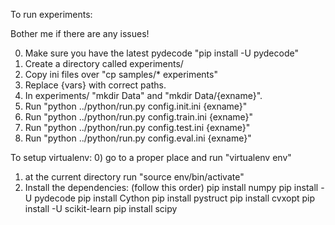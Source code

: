 To run experiments:

Bother me if there are any issues!

0) Make sure you have the latest pydecode "pip install -U pydecode"
1) Create a directory called experiments/ 
2) Copy ini files over "cp samples/* experiments"
3) Replace {vars} with correct paths.
4) In experiments/ "mkdir Data" and "mkdir Data/{exname}".
5) Run "python ../python/run.py config.init.ini {exname}"
6) Run "python ../python/run.py config.train.ini {exname}"
7) Run "python ../python/run.py config.test.ini {exname}"
8) Run "python ../python/run.py config.eval.ini {exname}"


To setup virtualenv:
0) go to a proper place and run "virtualenv env"
1) at the current directory run "source env/bin/activate"
2) Install the dependencies: (follow this order)
	pip install numpy
	pip install -U pydecode
	pip install Cython
	pip install pystruct
	pip install cvxopt
	pip install -U scikit-learn
	pip install scipy
